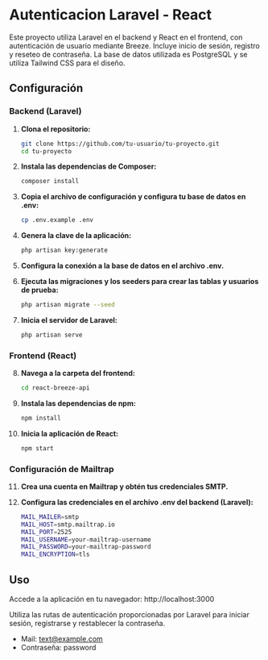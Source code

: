 # Autenticacion Laravel - React

Este proyecto utiliza Laravel en el backend y React en el frontend, con autenticación de usuario mediante Breeze. Incluye inicio de sesión, registro y reseteo de contraseña. La base de datos utilizada es PostgreSQL y se utiliza Tailwind CSS para el diseño.

## Configuración

### Backend (Laravel)

1. **Clona el repositorio:**

   ```bash
   git clone https://github.com/tu-usuario/tu-proyecto.git
   cd tu-proyecto
2. **Instala las dependencias de Composer:**
    ```bash
    composer install
3. **Copia el archivo de configuración y configura tu base de datos en .env:**
    ```bash
    cp .env.example .env
4. **Genera la clave de la aplicación:**

    ```bash
    php artisan key:generate
5. **Configura la conexión a la base de datos en el archivo .env.**

6. **Ejecuta las migraciones y los seeders para crear las tablas y usuarios de prueba:**
    ```bash
    php artisan migrate --seed
7. **Inicia el servidor de Laravel:**

    ```bash
    php artisan serve
### Frontend (React)
8. **Navega a la carpeta del frontend:**

    ```bash
    cd react-breeze-api
9. **Instala las dependencias de npm:**

    ```bash
    npm install
10. **Inicia la aplicación de React:**

    ```bash
    npm start
### Configuración de Mailtrap
11.  **Crea una cuenta en Mailtrap y obtén tus credenciales SMTP.**

12. **Configura las credenciales en el archivo .env del backend (Laravel):**

    ```bash
    MAIL_MAILER=smtp
    MAIL_HOST=smtp.mailtrap.io
    MAIL_PORT=2525
    MAIL_USERNAME=your-mailtrap-username
    MAIL_PASSWORD=your-mailtrap-password
    MAIL_ENCRYPTION=tls
    
## Uso
Accede a la aplicación en tu navegador: http://localhost:3000

Utiliza las rutas de autenticación proporcionadas por Laravel para iniciar sesión, registrarse y restablecer la contraseña.
- Mail: text@example.com
- Contraseña: password
